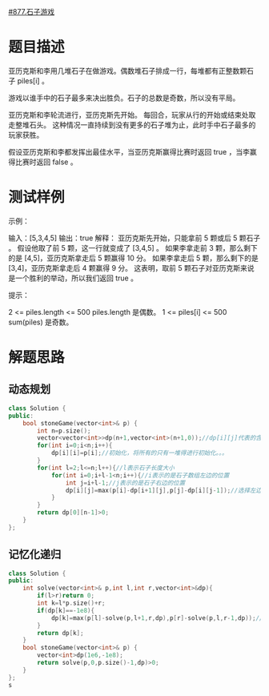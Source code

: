 [#877.石子游戏](https://leetcode-cn.com/problems/stone-game/)

# 题目描述
亚历克斯和李用几堆石子在做游戏。偶数堆石子排成一行，每堆都有正整数颗石子 piles[i] 。

游戏以谁手中的石子最多来决出胜负。石子的总数是奇数，所以没有平局。

亚历克斯和李轮流进行，亚历克斯先开始。 每回合，玩家从行的开始或结束处取走整堆石头。 这种情况一直持续到没有更多的石子堆为止，此时手中石子最多的玩家获胜。

假设亚历克斯和李都发挥出最佳水平，当亚历克斯赢得比赛时返回 true ，当李赢得比赛时返回 false 。


# 测试样例
示例：

输入：[5,3,4,5]
输出：true
解释：
亚历克斯先开始，只能拿前 5 颗或后 5 颗石子 。
假设他取了前 5 颗，这一行就变成了 [3,4,5] 。
如果李拿走前 3 颗，那么剩下的是 [4,5]，亚历克斯拿走后 5 颗赢得 10 分。
如果李拿走后 5 颗，那么剩下的是 [3,4]，亚历克斯拿走后 4 颗赢得 9 分。
这表明，取前 5 颗石子对亚历克斯来说是一个胜利的举动，所以我们返回 true 。
 

提示：

2 <= piles.length <= 500
piles.length 是偶数。
1 <= piles[i] <= 500
sum(piles) 是奇数。

# 解题思路
## 动态规划
```c++
class Solution {
public:
    bool stoneGame(vector<int>& p) {
        int n=p.size();
        vector<vector<int>>dp(n+1,vector<int>(n+1,0));//dp[i][j]代表的含义是从i到j这个范围内的石子数量差值
        for(int i=0;i<n;i++){
            dp[i][i]=p[i];//初始化，将所有的只有一堆得进行初始化。。。
        }
        for(int l=2;l<=n;l++){//l表示石子长度大小
            for(int i=0;i+l-1<n;i++){//i表示的是石子数组左边的位置
                int j=i+l-1;//j表示的是石子右边的位置
                dp[i][j]=max(p[i]-dp[i+1][j],p[j]-dp[i][j-1]);//选择左边的石子，选择右边的石子，两者取一个最大值。。。。
            }
        }
        return dp[0][n-1]>0;
    }
};

```

## 记忆化递归
```c++
class Solution {
public:
    int solve(vector<int>& p,int l,int r,vector<int>&dp){
        if(l>r)return 0;
        int k=l*p.size()+r;
        if(dp[k]==-1e8){
            dp[k]=max(p[l]-solve(p,l+1,r,dp),p[r]-solve(p,l,r-1,dp));//选择左边选择右边。。。
        }
        return dp[k]; 
    }
    bool stoneGame(vector<int>& p) {
        vector<int>dp(1e6,-1e8);
        return solve(p,0,p.size()-1,dp)>0;
    }
};
s
```